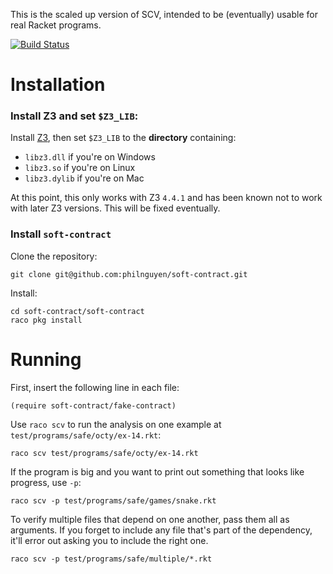 This is the scaled up version of SCV,
intended to be (eventually) usable for real Racket programs.

[![Build Status](https://travis-ci.org/philnguyen/soft-contract.png?branch=package)](https://travis-ci.org/philnguyen/soft-contract)

Installation
=========================================

### Install Z3 and set `$Z3_LIB`:

Install [Z3](https://github.com/Z3Prover/z3), then set `$Z3_LIB` to the **directory**
containing:
  - `libz3.dll` if you're on Windows
  - `libz3.so` if you're on Linux
  - `libz3.dylib` if you're on Mac


At this point, this only works with Z3 `4.4.1` and has been known not to work with later Z3 versions.
This will be fixed eventually.

### Install `soft-contract`

Clone the repository:

```
git clone git@github.com:philnguyen/soft-contract.git
```

Install:

```
cd soft-contract/soft-contract
raco pkg install
```

Running
=========================================

First, insert the following line in each file:
```
(require soft-contract/fake-contract)
```

Use `raco scv` to run the analysis on one example at `test/programs/safe/octy/ex-14.rkt`:
```
raco scv test/programs/safe/octy/ex-14.rkt
```

If the program is big and you want to print out something that looks like progress,
use `-p`:
```
raco scv -p test/programs/safe/games/snake.rkt
```

To verify multiple files that depend on one another,
pass them all as arguments.
If you forget to include any file that's part of the dependency,
it'll error out asking you to include the right one.
```
raco scv -p test/programs/safe/multiple/*.rkt
```
